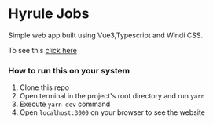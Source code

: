 # Hyrule Jobs

Simple web app built using Vue3,Typescript and Windi CSS.

To see this [click here]()

### How to run this on your system

1. Clone this repo
2. Open terminal in the project's root directory and run `yarn`
3. Execute `yarn dev` command
4. Open `localhost:3000` on your browser to see the website

